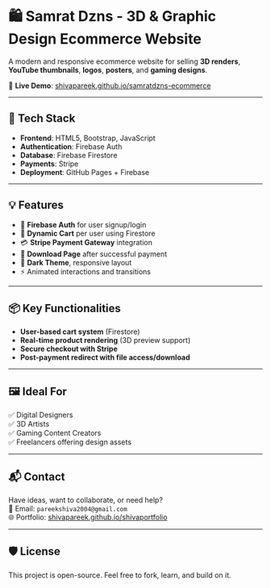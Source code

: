 # 🛍️ Samrat Dzns - 3D & Graphic Design Ecommerce Website

A modern and responsive ecommerce website for selling **3D renders**, **YouTube thumbnails**, **logos**, **posters**, and **gaming designs**.

🔗 **Live Demo**: [shivapareek.github.io/samratdzns-ecommerce](https://shivapareek.github.io/samratdzns-ecommerce/)

---

## 🧰 Tech Stack

- **Frontend**: HTML5, Bootstrap, JavaScript
- **Authentication**: Firebase Auth
- **Database**: Firebase Firestore
- **Payments**: Stripe 
- **Deployment**: GitHub Pages + Firebase

---

## 💡 Features

- 🔐 **Firebase Auth** for user signup/login
- 🛒 **Dynamic Cart** per user using Firestore
- 💳 **Stripe Payment Gateway** integration
- 📂 **Download Page** after successful payment
- 🌙 **Dark Theme**, responsive layout
- ⚡ Animated interactions and transitions


---

## 📦 Key Functionalities

- **User-based cart system** (Firestore)
- **Real-time product rendering** (3D preview support)
- **Secure checkout with Stripe**
- **Post-payment redirect with file access/download**

---

## 🖼️ Ideal For

✅ Digital Designers  
✅ 3D Artists  
✅ Gaming Content Creators  
✅ Freelancers offering design assets

---

## 📬 Contact

Have ideas, want to collaborate, or need help?  
📧 Email: `pareekshiva2004@gmail.com`  
🌐 Portfolio: [shivapareek.github.io/shivaportfolio](https://shivapareek.github.io/shivaportfolio/)

---

## 🛡️ License

This project is open-source. Feel free to fork, learn, and build on it.



